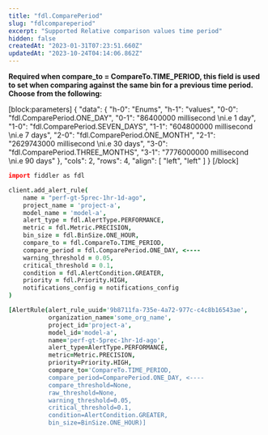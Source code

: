 ```yaml
---
title: "fdl.ComparePeriod"
slug: "fdlcompareperiod"
excerpt: "Supported Relative comparison values time period"
hidden: false
createdAt: "2023-01-31T07:23:51.660Z"
updatedAt: "2023-10-24T04:14:06.862Z"
---
```

**Required when compare_to = CompareTo.TIME_PERIOD, this field is used to set when comparing against the same bin for a previous time period. Choose from the following:**

[block:parameters]
{
  "data": {
    "h-0": "Enums",
    "h-1": "values",
    "0-0": "fdl.ComparePeriod.ONE_DAY",
    "0-1": "86400000 millisecond  \ni.e 1 day",
    "1-0": "fdl.ComparePeriod.SEVEN_DAYS",
    "1-1": "604800000 millisecond  \ni.e 7 days",
    "2-0": "fdl.ComparePeriod.ONE_MONTH",
    "2-1": "2629743000 millisecond  \ni.e 30 days",
    "3-0": "fdl.ComparePeriod.THREE_MONTHS",
    "3-1": "7776000000 millisecond  \ni.e 90 days"
  },
  "cols": 2,
  "rows": 4,
  "align": [
    "left",
    "left"
  ]
}
[/block]

```coffeescript Usage
import fiddler as fdl

client.add_alert_rule(
    name = "perf-gt-5prec-1hr-1d-ago",
    project_name = 'project-a',
    model_name = 'model-a',
    alert_type = fdl.AlertType.PERFORMANCE, 
    metric = fdl.Metric.PRECISION,
    bin_size = fdl.BinSize.ONE_HOUR, 
    compare_to = fdl.CompareTo.TIME_PERIOD,
    compare_period = fdl.ComparePeriod.ONE_DAY, <----
    warning_threshold = 0.05,
    critical_threshold = 0.1,
    condition = fdl.AlertCondition.GREATER,
    priority = fdl.Priority.HIGH,
    notifications_config = notifications_config
)
```
```coffeescript Outputs
[AlertRule(alert_rule_uuid='9b8711fa-735e-4a72-977c-c4c8b16543ae',
           organization_name='some_org_name',
           project_id='project-a',
           model_id='model-a',
           name='perf-gt-5prec-1hr-1d-ago',
           alert_type=AlertType.PERFORMANCE, 
           metric=Metric.PRECISION,
           priority=Priority.HIGH,
           compare_to='CompareTo.TIME_PERIOD,
           compare_period=ComparePeriod.ONE_DAY, <----
           compare_threshold=None,
           raw_threshold=None,
           warning_threshold=0.05,
           critical_threshold=0.1,
           condition=AlertCondition.GREATER,
           bin_size=BinSize.ONE_HOUR)]
```